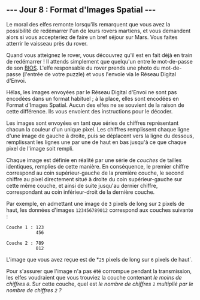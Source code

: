## --- Jour 8 : Format d'Images Spatial ---

Le moral des elfes remonte lorsqu'ils remarquent que vous avez la possibilité de redémarrer l'un de leurs rovers martiens, et vous demandent alors si vous accepteriez de faire un bref séjour sur Mars. Vous faites atterrir le vaisseau près du rover.

Quand vous atteignez le rover, vous découvrez qu'il est en fait déjà en train de redémarrer ! Il attends simplement que quelqu'un entre le mot-de-passe de son [BIOS](https://fr.wikipedia.org/wiki/BIOS_(informatique)). L'elfe responsable du rover prends une photo du mot-de-passe (l'entrée de votre puzzle) et vous l'envoie via le Réseau Digital d'Envoi.

Hélas, les images envoyées par le Réseau Digital d'Envoi ne sont pas encodées dans un format habituel ; à la place, elles sont encodées en Format d'Images Spatial. Aucun des elfes ne se souvient de la raison de cette différence. Ils vous envoient des instructions pour le décoder.

Les images sont envoyées en tant que séries de chiffres représentant chacun la couleur d'un unique pixel. Les chiffres remplissent chaque ligne d'une image de gauche à droite, puis se déplacent vers la ligne du dessous, remplissant les lignes une par une de haut en bas jusqu'à ce que chaque pixel de l'image soit rempli.

Chaque image est définie en réalité par une série de *couches* de tailles identiques, remplies de cette manière. En conséquence, le premier chiffre correspond au coin supérieur-gauche de la première couche, le second chiffre au pixel directement situé à droite du coin supérieur-gauche sur cette même couche, et ainsi de suite  jusqu'au dernier chiffre, correspondant au coin inférieur-droit de la dernière couche.

Par exemple, en admettant une image de `3` pixels de long sur `2` pixels de haut, les données d'images `123456789012` correspond aux couches suivante :

```
Couche 1 : 123
           456

Couche 2 : 789
           012
```

L'image que vous avez reçue est de *`25` pixels de long sur `6` pixels de haut`.

Pour s'assurer que l'image n'a pas été corrompue pendant la transmission, les elfes voudraient que vous trouviez la couche contenant *le moins de chiffres `0`*. Sur cette couche, quel est *le nombre de chiffres `1` multiplié par le nombre de chiffres `2` ?*